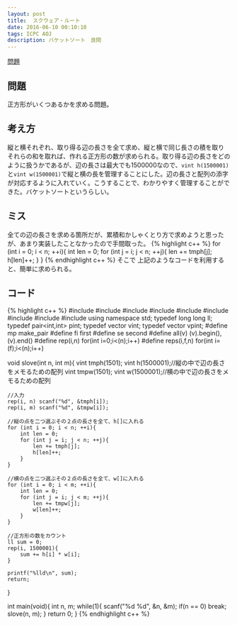 ```yaml
---
layout: post
title: 	スクウェア・ルート
date: 2016-06-10 00:10:10
tags: ICPC AOJ
description: バケットソート　良問
---
```


[問題](http://judge.u-aizu.ac.jp/onlinejudge/description.jsp?id=2015)

## 問題
正方形がいくつあるかを求める問題。

## 考え方
縦と横それぞれ、取り得る辺の長さを全て求め、縦と横で同じ長さの積を取りそれらの和を取れば、作れる正方形の数が求められる。取り得る辺の長さをどのように扱うかであるが、辺の長さは最大でも1500000なので、`vint h(1500001)`と`vint w(1500001)`で縦と横の長を管理することにした。辺の長さと配列の添字が対応するように入れていく。こうすることで、わかりやすく管理することができた。バケットソートというらしい。

## ミス
全ての辺の長さを求める箇所だが、累積和かしゃくとり方で求めようと思ったが、あまり実装したことなかったので手間取った。
{% highlight c++ %}
for (int i = 0; i < n; ++i){
	int len = 0;
	for (int j = i; j < n; ++j){
		len += tmph[j];
		h[len]++;
	}
}
{% endhighlight c++ %}
そこで
上記のようなコードを利用すると、簡単に求められる。

## コード

{% highlight c++ %}
#include <iostream>
#include <string>
#include <algorithm>
#include <functional>
#include <vector>
#include <cstdio>
#include <cstdlib>
#include <cstring>
#include <cmath>
using namespace std;
typedef long long ll;
typedef pair<int,int> pint;
typedef vector<int> vint;
typedef vector<pint> vpint;
#define mp make_pair
#define fi first
#define se second
#define all(v) (v).begin(),(v).end()
#define rep(i,n) for(int i=0;i<(n);i++)
#define reps(i,f,n) for(int i=(f);i<(n);i++)

void slove(int n, int m){
	vint tmph(1501);
	vint h(1500001);//縦の中で辺の長さをメモるための配列
	vint tmpw(1501);
	vint w(1500001);//横の中で辺の長さをメモるための配列

	//入力
	rep(i, n) scanf("%d", &tmph[i]);
	rep(i, m) scanf("%d", &tmpw[i]);

	//縦の点を二つ選ぶその２点の長さを全て、h[]に入れる
	for (int i = 0; i < n; ++i){
		int len = 0;
		for (int j = i; j < n; ++j){
			len += tmph[j];
			h[len]++;
		}
	}

	//横の点を二つ選ぶその２点の長さを全て、w[]に入れる
	for (int i = 0; i < m; ++i){
		int len = 0;
		for (int j = i; j < m; ++j){
			len += tmpw[j];
			w[len]++;
		}
	}

	//正方形の数をカウント
	ll sum = 0;
	rep(i, 1500001){
		sum += h[i] * w[i];
	}

	printf("%lld\n", sum);
	return;
}

int main(void){
	int n, m;
	while(1){
		scanf("%d %d", &n, &m);
		if(n == 0) break;
		slove(n, m);
	}
	return 0;
}
{% endhighlight c++ %}